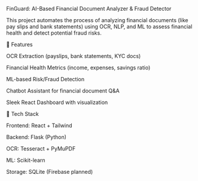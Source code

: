 FinGuard: AI-Based Financial Document Analyzer & Fraud Detector

This project automates the process of analyzing financial documents (like pay slips and bank statements) using OCR, NLP, and ML to assess financial health and detect potential fraud risks.

🚀 Features

OCR Extraction (payslips, bank statements, KYC docs)

Financial Health Metrics (income, expenses, savings ratio)

ML-based Risk/Fraud Detection

Chatbot Assistant for financial document Q&A

Sleek React Dashboard with visualization

🧪 Tech Stack

Frontend: React + Tailwind

Backend: Flask (Python)

OCR: Tesseract + PyMuPDF

ML: Scikit-learn

Storage: SQLite (Firebase planned)

